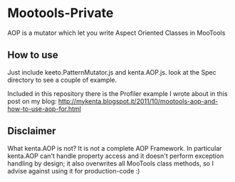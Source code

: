 Mootools-Private
================

AOP is a mutator which let you write Aspect Oriented Classes in MooTools

How to use
----------

Just include keeto.PatternMutator.js and kenta.AOP.js.
look at the Spec directory to see a couple of example.

Included in this repository there is the Profiler example I wrote about in this post on my blog:
http://mykenta.blogspot.it/2011/10/mootools-aop-and-how-to-use-aop-for.html

Disclaimer
----------
What kenta.AOP is not?
It is not a complete AOP Framework.
In particular kenta.AOP can't handle property access and it doesn't perform exception handling by design;
it also overwrites all MooTools class methods, so I advise against using it for production-code :)

